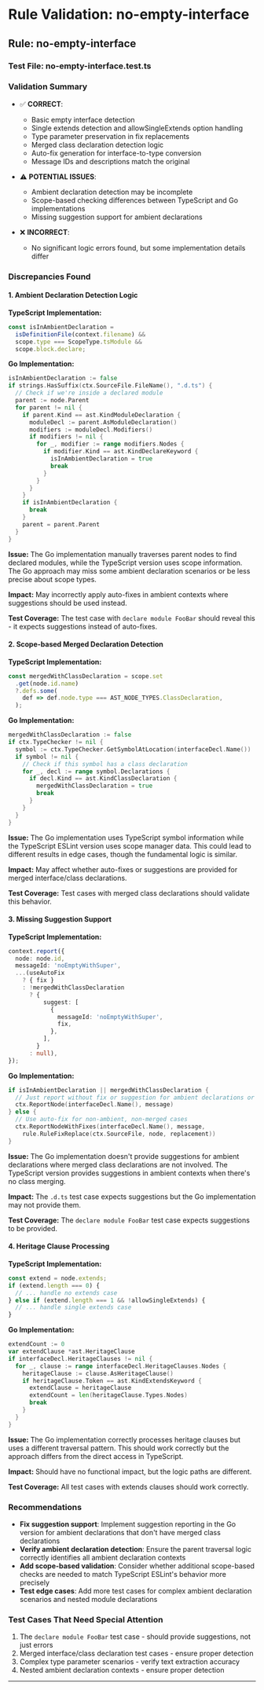 # Rule Validation: no-empty-interface

## Rule: no-empty-interface

### Test File: no-empty-interface.test.ts

### Validation Summary
- ✅ **CORRECT**: 
  - Basic empty interface detection
  - Single extends detection and allowSingleExtends option handling
  - Type parameter preservation in fix replacements
  - Merged class declaration detection logic
  - Auto-fix generation for interface-to-type conversion
  - Message IDs and descriptions match the original

- ⚠️ **POTENTIAL ISSUES**: 
  - Ambient declaration detection may be incomplete
  - Scope-based checking differences between TypeScript and Go implementations
  - Missing suggestion support for ambient declarations

- ❌ **INCORRECT**: 
  - No significant logic errors found, but some implementation details differ

### Discrepancies Found

#### 1. Ambient Declaration Detection Logic
**TypeScript Implementation:**
```typescript
const isInAmbientDeclaration =
  isDefinitionFile(context.filename) &&
  scope.type === ScopeType.tsModule &&
  scope.block.declare;
```

**Go Implementation:**
```go
isInAmbientDeclaration := false
if strings.HasSuffix(ctx.SourceFile.FileName(), ".d.ts") {
  // Check if we're inside a declared module
  parent := node.Parent
  for parent != nil {
    if parent.Kind == ast.KindModuleDeclaration {
      moduleDecl := parent.AsModuleDeclaration()
      modifiers := moduleDecl.Modifiers()
      if modifiers != nil {
        for _, modifier := range modifiers.Nodes {
          if modifier.Kind == ast.KindDeclareKeyword {
            isInAmbientDeclaration = true
            break
          }
        }
      }
    }
    if isInAmbientDeclaration {
      break
    }
    parent = parent.Parent
  }
}
```

**Issue:** The Go implementation manually traverses parent nodes to find declared modules, while the TypeScript version uses scope information. The Go approach may miss some ambient declaration scenarios or be less precise about scope types.

**Impact:** May incorrectly apply auto-fixes in ambient contexts where suggestions should be used instead.

**Test Coverage:** The test case with `declare module FooBar` should reveal this - it expects suggestions instead of auto-fixes.

#### 2. Scope-based Merged Declaration Detection
**TypeScript Implementation:**
```typescript
const mergedWithClassDeclaration = scope.set
  .get(node.id.name)
  ?.defs.some(
    def => def.node.type === AST_NODE_TYPES.ClassDeclaration,
  );
```

**Go Implementation:**
```go
mergedWithClassDeclaration := false
if ctx.TypeChecker != nil {
  symbol := ctx.TypeChecker.GetSymbolAtLocation(interfaceDecl.Name())
  if symbol != nil {
    // Check if this symbol has a class declaration
    for _, decl := range symbol.Declarations {
      if decl.Kind == ast.KindClassDeclaration {
        mergedWithClassDeclaration = true
        break
      }
    }
  }
}
```

**Issue:** The Go implementation uses TypeScript symbol information while the TypeScript ESLint version uses scope manager data. This could lead to different results in edge cases, though the fundamental logic is similar.

**Impact:** May affect whether auto-fixes or suggestions are provided for merged interface/class declarations.

**Test Coverage:** Test cases with merged class declarations should validate this behavior.

#### 3. Missing Suggestion Support
**TypeScript Implementation:**
```typescript
context.report({
  node: node.id,
  messageId: 'noEmptyWithSuper',
  ...(useAutoFix
    ? { fix }
    : !mergedWithClassDeclaration
      ? {
          suggest: [
            {
              messageId: 'noEmptyWithSuper',
              fix,
            },
          ],
        }
      : null),
});
```

**Go Implementation:**
```go
if isInAmbientDeclaration || mergedWithClassDeclaration {
  // Just report without fix or suggestion for ambient declarations or merged class declarations
  ctx.ReportNode(interfaceDecl.Name(), message)
} else {
  // Use auto-fix for non-ambient, non-merged cases
  ctx.ReportNodeWithFixes(interfaceDecl.Name(), message,
    rule.RuleFixReplace(ctx.SourceFile, node, replacement))
}
```

**Issue:** The Go implementation doesn't provide suggestions for ambient declarations where merged class declarations are not involved. The TypeScript version provides suggestions in ambient contexts when there's no class merging.

**Impact:** The `.d.ts` test case expects suggestions but the Go implementation may not provide them.

**Test Coverage:** The `declare module FooBar` test case expects suggestions to be provided.

#### 4. Heritage Clause Processing
**TypeScript Implementation:**
```typescript
const extend = node.extends;
if (extend.length === 0) {
  // ... handle no extends case
} else if (extend.length === 1 && !allowSingleExtends) {
  // ... handle single extends case
}
```

**Go Implementation:**
```go
extendCount := 0
var extendClause *ast.HeritageClause
if interfaceDecl.HeritageClauses != nil {
  for _, clause := range interfaceDecl.HeritageClauses.Nodes {
    heritageClause := clause.AsHeritageClause()
    if heritageClause.Token == ast.KindExtendsKeyword {
      extendClause = heritageClause
      extendCount = len(heritageClause.Types.Nodes)
      break
    }
  }
}
```

**Issue:** The Go implementation correctly processes heritage clauses but uses a different traversal pattern. This should work correctly but the approach differs from the direct access in TypeScript.

**Impact:** Should have no functional impact, but the logic paths are different.

**Test Coverage:** All test cases with extends clauses should work correctly.

### Recommendations
- **Fix suggestion support**: Implement suggestion reporting in the Go version for ambient declarations that don't have merged class declarations
- **Verify ambient declaration detection**: Ensure the parent traversal logic correctly identifies all ambient declaration contexts
- **Add scope-based validation**: Consider whether additional scope-based checks are needed to match TypeScript ESLint's behavior more precisely
- **Test edge cases**: Add more test cases for complex ambient declaration scenarios and nested module declarations

### Test Cases That Need Special Attention
1. The `declare module FooBar` test case - should provide suggestions, not just errors
2. Merged interface/class declaration test cases - ensure proper detection
3. Complex type parameter scenarios - verify text extraction accuracy
4. Nested ambient declaration contexts - ensure proper detection

---